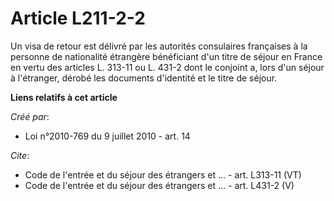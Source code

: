 # Article L211-2-2

Un visa de retour est délivré par les autorités consulaires françaises à la personne de nationalité étrangère bénéficiant
d'un titre de séjour en France en vertu des articles L. 313-11 ou L. 431-2 dont le conjoint a, lors d'un séjour à l'étranger,
dérobé les documents d'identité et le titre de séjour.

**Liens relatifs à cet article**

_Créé par_:

  - Loi n°2010-769 du 9 juillet 2010 - art. 14

_Cite_:

  - Code de l'entrée et du séjour des étrangers et ... - art. L313-11 (VT)
  - Code de l'entrée et du séjour des étrangers et ... - art. L431-2 (V)
